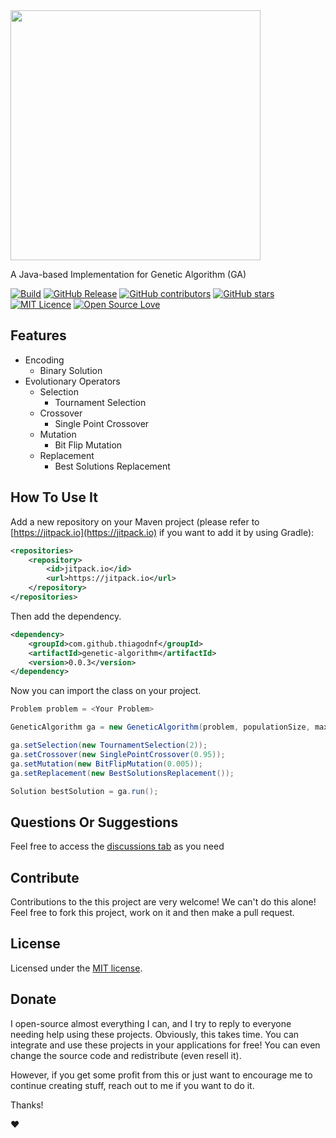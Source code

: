 
<img alt="" src="https://user-images.githubusercontent.com/114015/178030128-22439793-5f99-4918-8d13-22dd5914e026.jpeg" width="400px" />


A Java-based Implementation for Genetic Algorithm (GA)

[![Build](https://github.com/thiagodnf/genetic-algorithm/actions/workflows/build.yml/badge.svg)](https://github.com/thiagodnf/genetic-algorithm/actions/workflows/build.yml)
[![GitHub Release](https://img.shields.io/github/release/thiagodnf/genetic-algorithm.svg)](https://github.com/thiagodnf/genetic-algorithm/releases/latest)
[![GitHub contributors](https://img.shields.io/github/contributors/thiagodnf/genetic-algorithm.svg)](https://github.com/thiagodnf/genetic-algorithm/graphs/contributors)
[![GitHub stars](https://img.shields.io/github/stars/thiagodnf/genetic-algorithm.svg)](https://github.com/thiagodnf/genetic-algorithm)
[![MIT Licence](https://badges.frapsoft.com/os/mit/mit.svg?v=103)](https://opensource.org/licenses/mit-license.php)
[![Open Source Love](https://badges.frapsoft.com/os/v1/open-source.svg?v=103)](https://github.com/ellerbrock/open-source-badges/)

## Features

 - Encoding
   - Binary Solution
 - Evolutionary Operators
   - Selection
     - Tournament Selection
   - Crossover
     - Single Point Crossover
   - Mutation
     - Bit Flip Mutation
   - Replacement
     - Best Solutions Replacement

## How To Use It

Add a new repository on your Maven project (please refer to [https://jitpack.io](https://jitpack.io) if you want to add it by using Gradle):

```xml
<repositories>
    <repository>
        <id>jitpack.io</id>
        <url>https://jitpack.io</url>
    </repository>
</repositories>
```

Then add the dependency.

```xml
<dependency>
    <groupId>com.github.thiagodnf</groupId>
    <artifactId>genetic-algorithm</artifactId>
    <version>0.0.3</version>
</dependency>
```

Now you can import the class on your project.

```java
Problem problem = <Your Problem>

GeneticAlgorithm ga = new GeneticAlgorithm(problem, populationSize, maxGenerations);

ga.setSelection(new TournamentSelection(2));
ga.setCrossover(new SinglePointCrossover(0.95));
ga.setMutation(new BitFlipMutation(0.005));
ga.setReplacement(new BestSolutionsReplacement());

Solution bestSolution = ga.run();
```

## Questions Or Suggestions

Feel free to access the <a href="../../discussions">discussions tab</a> as you need

## Contribute

Contributions to the this project are very welcome! We can't do this alone! Feel free to fork this project, work on it and then make a pull request.

## License

Licensed under the [MIT license](LICENSE).

## Donate

I open-source almost everything I can, and I try to reply to everyone needing help using these projects. Obviously, this takes time. You can integrate and use these projects in your applications for free! You can even change the source code and redistribute (even resell it).

However, if you get some profit from this or just want to encourage me to continue creating stuff, reach out to me if you want to do it.

Thanks!

❤️
